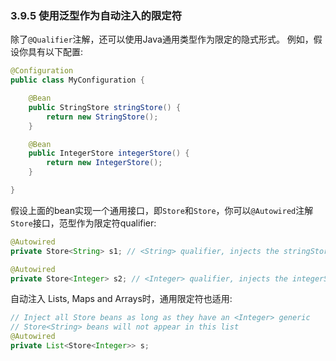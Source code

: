 ### 3.9.5 使用泛型作为自动注入的限定符



除了`@Qualifier`注解，还可以使用Java通用类型作为限定的隐式形式。 例如，假设你具有以下配置:

```java
@Configuration
public class MyConfiguration {

	@Bean
	public StringStore stringStore() {
		return new StringStore();
	}

	@Bean
	public IntegerStore integerStore() {
		return new IntegerStore();
	}

}
```


假设上面的bean实现一个通用接口，即`Store`和`Store`，你可以`@Autowired`注解`Store`接口，范型作为限定符qualifier:

```java
@Autowired
private Store<String> s1; // <String> qualifier, injects the stringStore bean

@Autowired
private Store<Integer> s2; // <Integer> qualifier, injects the integerStore bean
```


自动注入 Lists, Maps and Arrays时，通用限定符也适用:

```java
// Inject all Store beans as long as they have an <Integer> generic
// Store<String> beans will not appear in this list
@Autowired
private List<Store<Integer>> s;
```